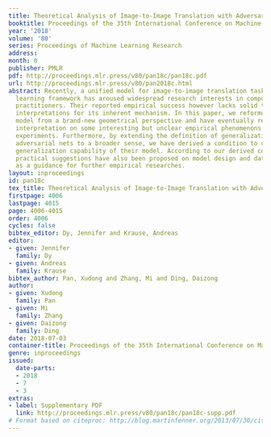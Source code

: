 ```yaml
---
title: Theoretical Analysis of Image-to-Image Translation with Adversarial Learning
booktitle: Proceedings of the 35th International Conference on Machine Learning
year: '2018'
volume: '80'
series: Proceedings of Machine Learning Research
address: 
month: 0
publisher: PMLR
pdf: http://proceedings.mlr.press/v80/pan18c/pan18c.pdf
url: http://proceedings.mlr.press/v80/pan2018c.html
abstract: Recently, a unified model for image-to-image translation tasks within adversarial
  learning framework has aroused widespread research interests in computer vision
  practitioners. Their reported empirical success however lacks solid theoretical
  interpretations for its inherent mechanism. In this paper, we reformulate their
  model from a brand-new geometrical perspective and have eventually reached a full
  interpretation on some interesting but unclear empirical phenomenons from their
  experiments. Furthermore, by extending the definition of generalization for generative
  adversarial nets to a broader sense, we have derived a condition to control the
  generalization capability of their model. According to our derived condition, several
  practical suggestions have also been proposed on model design and dataset construction
  as a guidance for further empirical researches.
layout: inproceedings
id: pan18c
tex_title: Theoretical Analysis of Image-to-Image Translation with Adversarial Learning
firstpage: 4006
lastpage: 4015
page: 4006-4015
order: 4006
cycles: false
bibtex_editor: Dy, Jennifer and Krause, Andreas
editor:
- given: Jennifer
  family: Dy
- given: Andreas
  family: Krause
bibtex_author: Pan, Xudong and Zhang, Mi and Ding, Daizong
author:
- given: Xudong
  family: Pan
- given: Mi
  family: Zhang
- given: Daizong
  family: Ding
date: 2018-07-03
container-title: Proceedings of the 35th International Conference on Machine Learning
genre: inproceedings
issued:
  date-parts:
  - 2018
  - 7
  - 3
extras:
- label: Supplementary PDF
  link: http://proceedings.mlr.press/v80/pan18c/pan18c-supp.pdf
# Format based on citeproc: http://blog.martinfenner.org/2013/07/30/citeproc-yaml-for-bibliographies/
---
```

